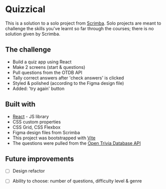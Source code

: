 # Quizzical

This is a solution to a solo project from [Scrimba](https://www.scrimba.com).
Solo projects are meant to challenge the skills you've learnt so far through the courses; there is no solution given by Scrimba.

## The challenge

- Build a quiz app using React
- Make 2 screens (start & questions)
- Pull questions from the OTDB API
- Tally correct answers after 'check answers' is clicked
- Styled & polished (according to the Figma design file)
- Added: 'try again' button

## Built with

- [React](https://reactjs.org/) - JS library
- CSS custom properties
- CSS Grid, CSS Flexbox
- Figma design files from Scrimba
- This project was bootstrapped with [Vite](https://vitejs.dev/)
- The questions were pulled from the [Open Trivia Database API](https://opentdb.com/)

## Future improvements

-[ ] Design refactor 
-[ ] Ability to choose: number of questions, difficulty level & genre   


